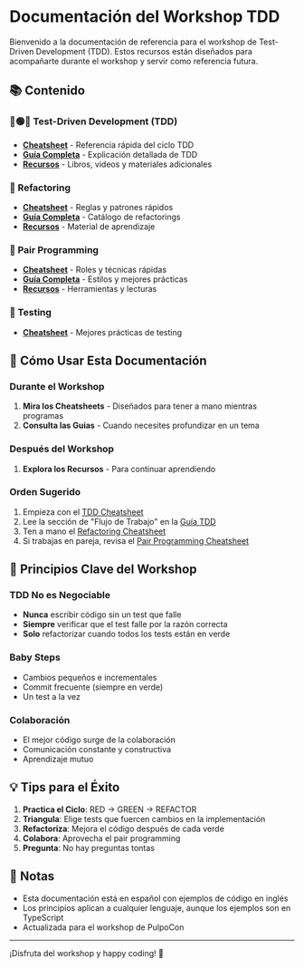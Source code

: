 # Documentación del Workshop TDD

Bienvenido a la documentación de referencia para el workshop de Test-Driven Development (TDD). Estos recursos están diseñados para acompañarte durante el workshop y servir como referencia futura.

## 📚 Contenido

### 🔴🟢🔵 Test-Driven Development (TDD)
- [**Cheatsheet**](./tdd/cheatsheet.md) - Referencia rápida del ciclo TDD
- [**Guía Completa**](./tdd/guide.md) - Explicación detallada de TDD
- [**Recursos**](./tdd/resources.md) - Libros, videos y materiales adicionales

### 🔧 Refactoring
- [**Cheatsheet**](./refactoring/cheatsheet.md) - Reglas y patrones rápidos
- [**Guía Completa**](./refactoring/guide.md) - Catálogo de refactorings
- [**Recursos**](./refactoring/resources.md) - Material de aprendizaje

### 👥 Pair Programming
- [**Cheatsheet**](./pair-programming/cheatsheet.md) - Roles y técnicas rápidas
- [**Guía Completa**](./pair-programming/guide.md) - Estilos y mejores prácticas
- [**Recursos**](./pair-programming/resources.md) - Herramientas y lecturas

### 🧪 Testing
- [**Cheatsheet**](./testing/cheatsheet.md) - Mejores prácticas de testing

## 🚀 Cómo Usar Esta Documentación

### Durante el Workshop

1. **Mira los Cheatsheets** - Diseñados para tener a mano mientras programas
2. **Consulta las Guías** - Cuando necesites profundizar en un tema

### Después del Workshop
1. **Explora los Recursos** - Para continuar aprendiendo

### Orden Sugerido

1. Empieza con el [TDD Cheatsheet](./tdd/cheatsheet.md)
2. Lee la sección de "Flujo de Trabajo" en la [Guía TDD](./tdd/guide.md)
3. Ten a mano el [Refactoring Cheatsheet](./refactoring/cheatsheet.md)
4. Si trabajas en pareja, revisa el [Pair Programming Cheatsheet](./pair-programming/cheatsheet.md)

## 🎯 Principios Clave del Workshop

### TDD No es Negociable
- **Nunca** escribir código sin un test que falle
- **Siempre** verificar que el test falle por la razón correcta
- **Solo** refactorizar cuando todos los tests están en verde

### Baby Steps
- Cambios pequeños e incrementales
- Commit frecuente (siempre en verde)
- Un test a la vez

### Colaboración
- El mejor código surge de la colaboración
- Comunicación constante y constructiva
- Aprendizaje mutuo

## 💡 Tips para el Éxito

1. **Practica el Ciclo**: RED → GREEN → REFACTOR
2. **Triangula**: Elige tests que fuercen cambios en la implementación
3. **Refactoriza**: Mejora el código después de cada verde
4. **Colabora**: Aprovecha el pair programming
5. **Pregunta**: No hay preguntas tontas

## 📝 Notas

- Esta documentación está en español con ejemplos de código en inglés
- Los principios aplican a cualquier lenguaje, aunque los ejemplos son en TypeScript
- Actualizada para el workshop de PulpoCon

---

¡Disfruta del workshop y happy coding! 🚀
